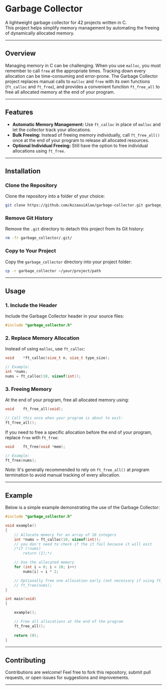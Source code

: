 # Garbage Collector

A lightweight garbage collector for 42 projects written in C.  
This project helps simplify memory management by automating the freeing of dynamically allocated memory.

---

## Overview

Managing memory in C can be challenging. When you use `malloc`, you must remember to call `free` at the appropriate times. Tracking down every allocation can be time-consuming and error-prone. The Garbage Collector project replaces manual calls to `malloc` and `free` with its own functions (`ft_calloc` and `ft_free`), and provides a convenient function `ft_free_all` to free all allocated memory at the end of your program.

---

## Features

- **Automatic Memory Management:** Use `ft_calloc` in place of `malloc` and let the collector track your allocations.
- **Bulk Freeing:** Instead of freeing memory individually, call `ft_free_all()` once at the end of your program to release all allocated resources.
- **Optional Individual Freeing:** Still have the option to free individual allocations using `ft_free`.

---

## Installation

### Clone the Repository

Clone the repository into a folder of your choice:

```bash
git clone https://github.com/AzzaouiAlae/garbage-collector.git garbage_collector
```

### Remove Git History

Remove the `.git` directory to detach this project from its Git history:

```bash
rm -fr garbage_collector/.git/
```

### Copy to Your Project

Copy the `garbage_collector` directory into your project folder:

```bash
cp -r garbage_collector ~/your/project/path
```

---

## Usage

### 1. Include the Header

Include the Garbage Collector header in your source files:

```c
#include "garbage_collector.h"
```

### 2. Replace Memory Allocation

Instead of using `malloc`, use `ft_calloc`:

```c
void    *ft_calloc(size_t n, size_t type_size);

// Example:
int *nums;
nums = ft_calloc(10, sizeof(int));
```

### 3. Freeing Memory

At the end of your program, free all allocated memory using:

```c
void    ft_free_all(void);

// Call this once when your program is about to exit:
ft_free_all();
```

If you need to free a specific allocation before the end of your program, replace `free` with `ft_free`:

```c
void    ft_free(void *mem);

// Example:
ft_free(nums);
```

*Note:* It's generally recommended to rely on `ft_free_all()` at program termination to avoid manual tracking of every allocation.

---

## Example

Below is a simple example demonstrating the use of the Garbage Collector:

```c
#include "garbage_collector.h"

void example()
{
    // Allocate memory for an array of 10 integers
    int *nums = ft_calloc(10, sizeof(int));
    // you don't need to check if the it fail because it will exit
    /*if (!nums)
        return (1);*/

    // Use the allocated memory
    for (int i = 0; i < 10; i++)
        nums[i] = i * 2;

    // Optionally free one allocation early (not necessary if using ft_free_all)
    // ft_free(nums);
}

int main(void)
{   

    example();

    // Free all allocations at the end of the program
    ft_free_all();
    
    return (0);
}
```

---

## Contributing

Contributions are welcome! Feel free to fork this repository, submit pull requests, or open issues for suggestions and improvements.

---
